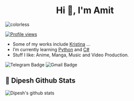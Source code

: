 <h1 align="center">Hi 👋, I'm Amit</h1>

![colorless](https://telegra.ph/file/392393c9116bd2156fb64.jpg)

[![Profile views](https://gpvc.arturio.dev/dipeshxd)](https://github.com/dipeshxd)                                                                                                                  
- Some of my works include [Kristina](https://t.me/MissKristina_Bot) ...
- I’m currently learning [Python](https://python.org) and [C#](https://github.com/dotnet/csharplang)
- Stuff I like: Anime, Manga, Music and Video Production.

![Telegram Badge](https://img.shields.io/badge/-Dipesh-1ca0f1?style=flat-square&logo=telegram&logoColor=white&link=https://t.me/DIPESH_XD)
![Gmail Badge](https://img.shields.io/badge/-dipeshpanja406@gimail.com-c14438?style=flat-square&logo=Gmail&logoColor=white&link=mailto:dipeshpanja406@gmail.com)

## 🎯 **Dipesh Github Stats**
![Dipesh's github stats](https://github-readme-stats.vercel.app/api?username=dipeshxd&show_icons=true&theme=tokyonight)
